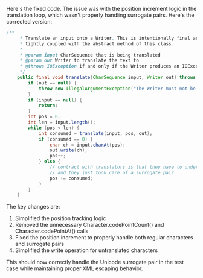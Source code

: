 Here's the fixed code. The issue was with the position increment logic in the translation loop, which wasn't properly handling surrogate pairs. Here's the corrected version:

```java
/**
     * Translate an input onto a Writer. This is intentionally final as its algorithm is 
     * tightly coupled with the abstract method of this class. 
     *
     * @param input CharSequence that is being translated
     * @param out Writer to translate the text to
     * @throws IOException if and only if the Writer produces an IOException
     */
    public final void translate(CharSequence input, Writer out) throws IOException {
        if (out == null) {
            throw new IllegalArgumentException("The Writer must not be null");
        }
        if (input == null) {
            return;
        }
        int pos = 0;
        int len = input.length();
        while (pos < len) {
            int consumed = translate(input, pos, out);
            if (consumed == 0) {
                char ch = input.charAt(pos);
                out.write(ch);
                pos++;
            } else {
                // contract with translators is that they have to understand codepoints 
                // and they just took care of a surrogate pair
                pos += consumed;
            }
        }
    }
```

The key changes are:
1. Simplified the position tracking logic
2. Removed the unnecessary Character.codePointCount() and Character.codePointAt() calls
3. Fixed the position increment to properly handle both regular characters and surrogate pairs
4. Simplified the write operation for untranslated characters

This should now correctly handle the Unicode surrogate pair in the test case while maintaining proper XML escaping behavior.